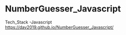 # NumberGuesser_Javascript
Tech_Stack
-Javascript
https://dav2019.github.io/NumberGuesser_Javascript/
